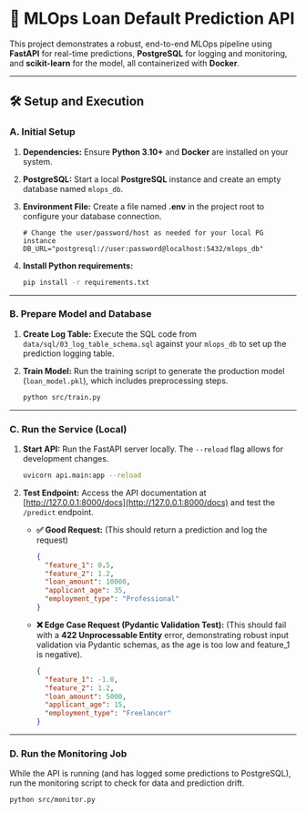 # 🚀 MLOps Loan Default Prediction API

This project demonstrates a robust, end-to-end MLOps pipeline using **FastAPI** for real-time predictions, **PostgreSQL** for logging and monitoring, and **scikit-learn** for the model, all containerized with **Docker**.

---

## 🛠️ Setup and Execution

### A. Initial Setup

1.  **Dependencies:** Ensure **Python 3.10+** and **Docker** are installed on your system.

2.  **PostgreSQL:** Start a local **PostgreSQL** instance and create an empty database named `mlops_db`.

3.  **Environment File:** Create a file named **.env** in the project root to configure your database connection.

    ```env
    # Change the user/password/host as needed for your local PG instance
    DB_URL="postgresql://user:password@localhost:5432/mlops_db"
    ```

4.  **Install Python requirements:**

    ```bash
    pip install -r requirements.txt
    ```

---

### B. Prepare Model and Database

1.  **Create Log Table:** Execute the SQL code from `data/sql/03_log_table_schema.sql` against your `mlops_db` to set up the prediction logging table.

2.  **Train Model:** Run the training script to generate the production model (`loan_model.pkl`), which includes preprocessing steps.

    ```bash
    python src/train.py
    ```

---

### C. Run the Service (Local)

1.  **Start API:** Run the FastAPI server locally. The `--reload` flag allows for development changes.

    ```bash
    uvicorn api.main:app --reload
    ```

2.  **Test Endpoint:** Access the API documentation at [http://127.0.0.1:8000/docs](http://127.0.0.1:8000/docs) and test the `/predict` endpoint.

    * **✅ Good Request:** (This should return a prediction and log the request)
        ```json
        {
          "feature_1": 0.5,
          "feature_2": 1.2,
          "loan_amount": 10000,
          "applicant_age": 35,
          "employment_type": "Professional"
        }
        ```

    * **❌ Edge Case Request (Pydantic Validation Test):** (This should fail with a **422 Unprocessable Entity** error, demonstrating robust input validation via Pydantic schemas, as the age is too low and feature\_1 is negative).
        ```json
        {
          "feature_1": -1.0,
          "feature_2": 1.2,
          "loan_amount": 5000,
          "applicant_age": 15,
          "employment_type": "Freelancer"
        }
        ```

---

### D. Run the Monitoring Job

While the API is running (and has logged some predictions to PostgreSQL), run the monitoring script to check for data and prediction drift.

```bash
python src/monitor.py
